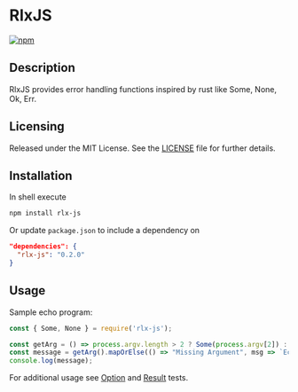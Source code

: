 # RlxJS

[![npm](https://img.shields.io/npm/v/rlx-js.svg)](https://www.npmjs.com/package/rlx-js)

## Description

RlxJS provides error handling functions inspired by rust like Some, None, Ok, Err.

## Licensing

Released under the MIT License.  See the [LICENSE][] file for further details.

[license]: LICENSE.md

## Installation

In shell execute

```bash
npm install rlx-js
```

Or update `package.json` to include a dependency on

```json
"dependencies": {
  "rlx-js": "0.2.0"
}
```

## Usage

Sample echo program:

```javascript
const { Some, None } = require('rlx-js');

const getArg = () => process.argv.length > 2 ? Some(process.argv[2]) : None();
const message = getArg().mapOrElse(() => "Missing Argument", msg => `Echo: ${msg}`);
console.log(message);
```

For additional usage see [Option][] and [Result][] tests.

[Option]: option.spec.js
[Result]: result.spec.js
